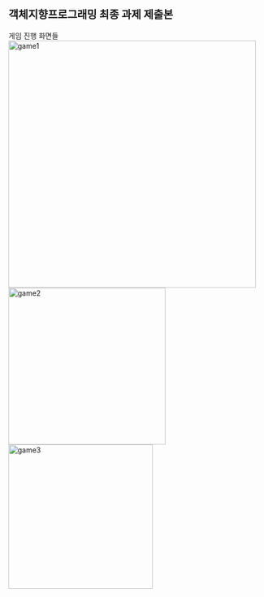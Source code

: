 ## 객체지향프로그래밍 최종 과제 제출본

게임 진행 화면들
<img width="487" alt="game1" src="https://github.com/eonwy/survivalGame/assets/123355786/e5653323-183b-4d9f-adf3-6614ba4ada39"><br>
<img width="309" alt="game2" src="https://github.com/eonwy/survivalGame/assets/123355786/0e4ae452-fc82-4928-b9c8-debb6a7eee3d">
<img width="284" alt="game3" src="https://github.com/eonwy/survivalGame/assets/123355786/f247a4d2-7a94-4e11-826e-823c0585c51e">
